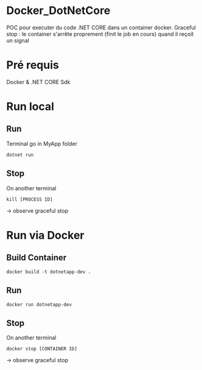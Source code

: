 # Docker_DotNetCore
POC pour executer du code .NET CORE dans un container docker.
Graceful stop : le container s'arrête proprement (finit le job en cours) quand il reçoit un signal

# Pré requis
Docker & .NET CORE Sdk

# Run local
## Run
Terminal
go in MyApp folder
```
dotnet run
```
## Stop
On another terminal
```
kill [PROCESS ID]
```
-> observe graceful stop

# Run via Docker
## Build Container
```
docker build -t dotnetapp-dev .
```
## Run
```
docker run dotnetapp-dev
```
## Stop
On another terminal
```
docker stop [CONTAINER ID]
```
-> observe graceful stop
